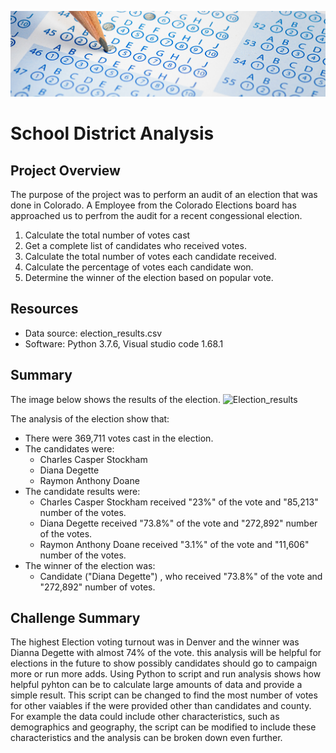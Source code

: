 ![School_analysis_results](/Resources/PyCitySchools.png)

# School District Analysis

## Project Overview
The purpose of the project was to perform an audit of an election that was done in Colorado.
A Employee from the Colorado Elections board has approached us to perfrom the audit for 
a recent congessional election.

1. Calculate the total number of votes cast
2. Get a complete list of candidates who received votes.
3. Calculate the total number of votes each candidate received.
4. Calculate the percentage of votes each candidate won.
5. Determine the winner of the election based on popular vote.

## Resources
- Data source: election_results.csv
- Software: Python 3.7.6, Visual studio code 1.68.1

## Summary
The image below shows the results of the election.
![Election_results](/Resources/election_screenshot.png)

The analysis of the election show that:
- There were 369,711 votes cast in the election.
- The candidates were:
    - Charles Casper Stockham
    - Diana Degette
    - Raymon Anthony Doane
- The candidate results were:
    - Charles Casper Stockham received "23%" of the vote and "85,213" number of the votes.
    - Diana Degette received "73.8%" of the vote and "272,892" number of the votes.
    - Raymon Anthony Doane received "3.1%" of the vote and "11,606" number of the votes.
- The winner of the election was:
    - Candidate ("Diana Degette") , who received "73.8%" of the vote and "272,892" number of votes.

## Challenge Summary
The highest Election voting turnout was in Denver and the winner was Dianna Degette with almost 74% of the vote.
this analysis will be helpful for elections in the future to show possibly candidates should go to campaign more or 
run more adds. Using Python to script and run analysis shows how helpful pyhton can be to calculate large amounts of data
and provide a simple result.
This script can be changed to find the most number of votes for other vaiables if the were provided other than candidates and county. For example the data could include other characteristics, such as demographics and geography, the script can be modified to include these characteristics and the analysis can be broken down even further.
